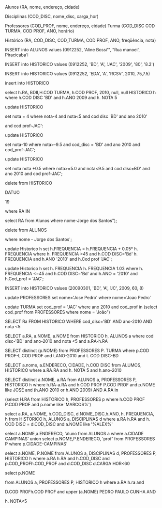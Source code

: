 
Alunos (RA, nome, endereço, cidade)

Disciplinas (COD_DISC, nome_disc, carga_hor)

Professores (COD_PROF, nome, endereço, cidade) Turma (COD_DISC COD TURMA, COD PROF, ANO, horário)

Histórico (RA, COD_DISC, COD_TURMA, COD PROF, ANO, freqüência, nota)


INSERT into ALUNOS values (0912252, 'Aline Bossi'", "Rua manoel', Piracicaba'l

INSERT into HISTORICO values (0912252, 'BD', 'A', 'JAC', '2009', '80', '8.2')

INSERT into HISTORICO values (0912252, 'EDA', 'A', 'RCSV', 2010, 75,7.5)


insert into HISTORICO

select h.RA, BDII,H.COD TURMA, h.COD PROF, 2010, null, null HISTORICO h where h.COD DISC 'BD' and h.ANO 2009 and h. NOTA 5

update HISTORICO

set nota = 4 where nota-4 and nota<5 and cod disc 'BD' and ano 2010'

and cod prof-JAC':

update HISTORICO

set nota-10 where nota>-9.5 and cod_disc = 'BD' and ano 2010 and cod_prof-JAC';

update HISTORICO

set nota nota +0.5 where nota>=5.0 and nota<9.5 and cod disc=BD' and ano 2010 and cod prof-JAC';


delete from HISTORICO

DATUO

19

where RA IN

select RA from Alunos where nome-Jorge dos Santos");

delete from ALUNOS

where nome - Jorge dos Santos';

update Historico h set
h.FREQUENCIA = h.FREQUENCIA + 0.05*
 h. FREQUENCIA where h. FREQUENCIA >45 and h.COD DISC='Bd'  h. FREQUENCIA and h.ANO '2010' and h.Cod prof 'JAC';

update Historico h set h. FREQUENCIA h. FREQUENCIA 1.03 where h. FREQUENCIA <=45 and h.COD DISC='Bd' and h.ANO = '2010' and h.Cod_prof = 'JAC';

INSERT into HISTORICO values (20090301, 'BD', 'A', 'JC', 2009, 60, 8)


update PROFESSORES set nome='Jose Pedro' where nome='Joao Pedro'

update TURMA set cod_prof = 'JAC' where ano 2010 and cod_prof in (select cod_prof from PROFESSORES where nome = 'João")

SELECT Ra FROM HISTORICO WHERE cod_disc='BD' AND ano-2010 AND nota <5

SELECT a.RA, a.NOME, a.NOME from HISTORICO h, ALUNOS a where cod disc-'BD' and ano-2010 and nota <5 and a.RA-h.RA


SELECT distinct (p.NOME) from PROFESSORES P. TURMA where p.COD PROF-L.COD PROF and t.ANO-2010 and t. COD DISC-BD

SELECT a.nome, a.ENDERECO, CIDADE, h.COD DISC from ALUMOS, HISTORICO where a.RA.RA and h. NOTA 5 and h.ano-2010

SELECT distinct a.NOME, a.RA from ALUNOS a, PROFESSORES P, HISTORICO h where h.RA-a.RA and h.COD PROF P.COD PROF and p.NOME like JOSÉ and (h.ANO 2010 or h.ANO 2009) AND A.RA in

(select H.RA from HISTORICO h, PROFESSORES p where h.COD PROF P.COD PROF and p.nome like 'MARCOS%')

select a.RA, a.NOME, h.COD_DISC, d.NOME_DISC,h.ANO, h. FREQUENCIA, h from HISTORICO h, ALUNOS a, DISCIPLINAS d where a.RA h.RA and h. COD DISC = d.COD_DISC and a.NOME like '%ALEX%'


select a.NOME,a.ENDERECO, 'aluno from ALUNOS a where a.CIDADE CAMPINAS' union select p.NOME,P.ENDERECO, 'prof' from PROFESSORES P where p.CIDADE-CAMPINAS'


select a.NOME, P.NOME from ALUNOS a, DISCIPLINAS d, PROFESSORES P, HISTORICO h where a.RA h.RA and  h.COD_DISC and p.COD_PROFh.COD_PROF and
d.COD_DISC d.CARGA HOR<60

select p.NOME

from ALUNOS a, PROFESSORES P, HISTORICO h where a.RA h.ra and

D.COD PROFh.COD PROF and upper (a.NOME) PEDRO PAULO CUNHA AND

h. NOTA<5
